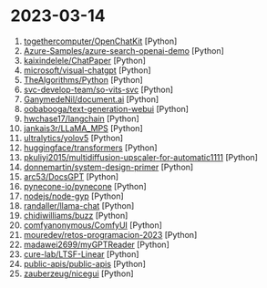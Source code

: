 # 2023-03-14

1. [togethercomputer/OpenChatKit](https://github.com/togethercomputer/OpenChatKit "") [Python]
2. [Azure-Samples/azure-search-openai-demo](https://github.com/Azure-Samples/azure-search-openai-demo "Demonstration of how to leverage Azure OpenAI and Cognitive Search to enable Information Search and Discovery over organizational content") [Python]
3. [kaixindelele/ChatPaper](https://github.com/kaixindelele/ChatPaper "Use ChatGPT to summarize the arXiv papers.") [Python]
4. [microsoft/visual-chatgpt](https://github.com/microsoft/visual-chatgpt "Official repo for the paper: Visual ChatGPT: Talking, Drawing and Editing with Visual Foundation Models") [Python]
5. [TheAlgorithms/Python](https://github.com/TheAlgorithms/Python "All Algorithms implemented in Python") [Python]
6. [svc-develop-team/so-vits-svc](https://github.com/svc-develop-team/so-vits-svc "SoftVC VITS Singing Voice Conversion") [Python]
7. [GanymedeNil/document.ai](https://github.com/GanymedeNil/document.ai "基于向量数据库与GPT3.5的通用本地知识库方案(A universal local knowledge base solution based on vector database and GPT3.5)") [Python]
8. [oobabooga/text-generation-webui](https://github.com/oobabooga/text-generation-webui "A gradio web UI for running Large Language Models like GPT-J 6B, OPT, GALACTICA, LLaMA, and Pygmalion.") [Python]
9. [hwchase17/langchain](https://github.com/hwchase17/langchain "⚡ Building applications with LLMs through composability ⚡") [Python]
10. [jankais3r/LLaMA_MPS](https://github.com/jankais3r/LLaMA_MPS "Run LLaMA inference on Apple Silicon GPUs.") [Python]
11. [ultralytics/yolov5](https://github.com/ultralytics/yolov5 "YOLOv5 🚀 in PyTorch > ONNX > CoreML > TFLite") [Python]
12. [huggingface/transformers](https://github.com/huggingface/transformers "🤗 Transformers: State-of-the-art Machine Learning for Pytorch, TensorFlow, and JAX.") [Python]
13. [pkuliyi2015/multidiffusion-upscaler-for-automatic1111](https://github.com/pkuliyi2015/multidiffusion-upscaler-for-automatic1111 "MultiDiffusion implementation with VAE VRAM optimize") [Python]
14. [donnemartin/system-design-primer](https://github.com/donnemartin/system-design-primer "Learn how to design large-scale systems. Prep for the system design interview. Includes Anki flashcards.") [Python]
15. [arc53/DocsGPT](https://github.com/arc53/DocsGPT "GPT-powered chat for documentation search & assistance.") [Python]
16. [pynecone-io/pynecone](https://github.com/pynecone-io/pynecone "🕸 Web apps in pure Python 🐍") [Python]
17. [nodejs/node-gyp](https://github.com/nodejs/node-gyp "Node.js native addon build tool") [Python]
18. [randaller/llama-chat](https://github.com/randaller/llama-chat "Chat with Meta's LLaMA models at home made easy") [Python]
19. [chidiwilliams/buzz](https://github.com/chidiwilliams/buzz "Buzz transcribes and translates audio offline on your personal computer. Powered by OpenAI's Whisper.") [Python]
20. [comfyanonymous/ComfyUI](https://github.com/comfyanonymous/ComfyUI "A powerful and modular stable diffusion GUI with a graph/nodes interface.") [Python]
21. [mouredev/retos-programacion-2023](https://github.com/mouredev/retos-programacion-2023 "Ejercicios de código semanales en 2023 de la comunidad MoureDev para practicar lógica en cualquier lenguaje de programación.") [Python]
22. [madawei2699/myGPTReader](https://github.com/madawei2699/myGPTReader "myGPTReader is a slack bot that reads web pages and summarizes them with chatGPT.") [Python]
23. [cure-lab/LTSF-Linear](https://github.com/cure-lab/LTSF-Linear "This is the official implementation for AAAI-23 Oral paper Are Transformers Effective for Time Series Forecasting?") [Python]
24. [public-apis/public-apis](https://github.com/public-apis/public-apis "A collective list of free APIs") [Python]
25. [zauberzeug/nicegui](https://github.com/zauberzeug/nicegui "Create web-based UI with Python. The nice way.") [Python]
